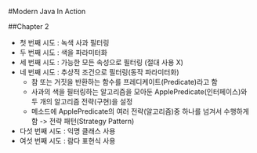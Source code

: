 #Modern Java In Action 

##Chapter 2
- 첫 번째 시도 : 녹색 사과 필터링
- 두 번째 시도 : 색을 파라미터화
- 세 번째 시도 : 가능한 모든 속성으로 필터링 (절대 사용 X)
- 네 번째 시도 : 추상적 조건으로 필터링(동작 파라미터화)
  - 참 또는 거짓을 반환하는 함수를 프레디케이트(Predicate)라고 함
  - 사과의 색을 필터링하는 알고리즘을 모아둔 ApplePredicate(인터페이스)와 두 개의 알고리즘 전략(구현)을 설정
  - 메소드에 ApplePredicate의 여러 전략(알고리즘)중 하나를 넘겨서 수행하게 함 -> 전략 패턴(Strategy Pattern)
- 다섯 번째 시도 : 익명 클래스 사용
- 여섯 번째 시도 : 람다 표현식 사용